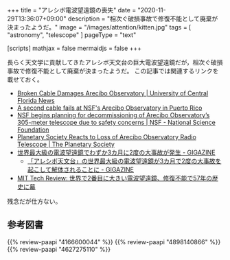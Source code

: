 +++
title = "アレシボ電波望遠鏡の喪失"
date =  "2020-11-29T13:36:07+09:00"
description = "相次ぐ破損事故で修復不能として廃棄が決まったようだ。"
image = "/images/attention/kitten.jpg"
tags = [ "astronomy", "telescope" ]
pageType = "text"

[scripts]
  mathjax = false
  mermaidjs = false
+++

長らく天文学に貢献してきたアレシボ天文台の巨大電波望遠鏡だが，相次ぐ破損事故で修復不能として廃棄が決まったようだ。
この記事では関連するリンクを載せておく。

- [Broken Cable Damages Arecibo Observatory | University of Central Florida News](https://www.ucf.edu/news/broken-cable-damages-arecibo-observatory/)
- [A second cable fails at NSF's Arecibo Observatory in Puerto Rico](https://phys.org/news/2020-11-cable-nsf-arecibo-observatory-puerto.html)
- [NSF begins planning for decommissioning of Arecibo Observatory’s 305-meter telescope due to safety concerns | NSF - National Science Foundation](https://www.nsf.gov/news/news_summ.jsp?cntn_id=301674)
- [Planetary Society Reacts to Loss of Arecibo Observatory Radio Telescope | The Planetary Society](https://www.planetary.org/articles/planetary-society-arecibo-reaction)
- [世界最大級の電波望遠鏡でわずか3カ月に2度の大事故が発生 - GIGAZINE](https://gigazine.net/news/20201112-arecibo-observatory-broken-again/)
    - [「アレシボ天文台」の世界最大級の電波望遠鏡が3カ月で2度の大事故を起こして解体されることに - GIGAZINE](https://gigazine.net/news/20201120-arecibo-telescope-demolished/)
- [MIT Tech Review: 世界で2番目に大きい電波望遠鏡、修復不能で57年の歴史に幕](https://www.technologyreview.jp/s/225902/the-second-largest-radio-telescope-in-the-world-is-shutting-down/)

残念だが仕方ない。

## 参考図書

{{% review-paapi "4166600044" %}} <!-- ファースト・コンタクト -->
{{% review-paapi "4898140866" %}} <!-- SETI@homeファンブック -->
{{% review-paapi "4627275110" %}} <!-- 天体物理学 -->
